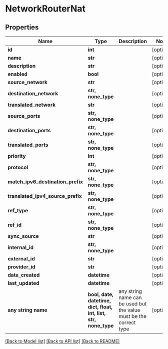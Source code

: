 # NetworkRouterNat


## Properties
Name | Type | Description | Notes
------------ | ------------- | ------------- | -------------
**id** | **int** |  | [optional] 
**name** | **str** |  | [optional] 
**description** | **str** |  | [optional] 
**enabled** | **bool** |  | [optional] 
**source_network** | **str** |  | [optional] 
**destination_network** | **str, none_type** |  | [optional] 
**translated_network** | **str** |  | [optional] 
**source_ports** | **str, none_type** |  | [optional] 
**destination_ports** | **str, none_type** |  | [optional] 
**translated_ports** | **str, none_type** |  | [optional] 
**priority** | **int** |  | [optional] 
**protocol** | **str, none_type** |  | [optional] 
**match_ipv6_destination_prefix** | **str, none_type** |  | [optional] 
**translated_ipv4_source_prefix** | **str, none_type** |  | [optional] 
**ref_type** | **str, none_type** |  | [optional] 
**ref_id** | **str, none_type** |  | [optional] 
**sync_source** | **str** |  | [optional] 
**internal_id** | **str, none_type** |  | [optional] 
**external_id** | **str** |  | [optional] 
**provider_id** | **str** |  | [optional] 
**date_created** | **datetime** |  | [optional] 
**last_updated** | **datetime** |  | [optional] 
**any string name** | **bool, date, datetime, dict, float, int, list, str, none_type** | any string name can be used but the value must be the correct type | [optional]

[[Back to Model list]](../README.md#documentation-for-models) [[Back to API list]](../README.md#documentation-for-api-endpoints) [[Back to README]](../README.md)


